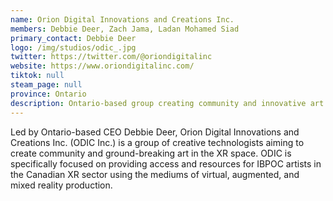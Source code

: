 ```yaml
---
name: Orion Digital Innovations and Creations Inc.
members: Debbie Deer, Zach Jama, Ladan Mohamed Siad
primary_contact: Debbie Deer
logo: /img/studios/odic_.jpg
twitter: https://twitter.com/@oriondigitalinc
website: https://www.oriondigitalinc.com/
tiktok: null
steam_page: null
province: Ontario
description: Ontario-based group creating community and innovative art in the XR space, providing access and resources for IBPOC artists in the Canadian XR sector.
---
```


Led by Ontario-based CEO Debbie Deer, Orion Digital Innovations and Creations Inc. (ODIC Inc.) is a group of creative technologists aiming to create community and ground-breaking art in the XR space. ODIC is specifically focused on providing access and resources for IBPOC artists in the Canadian XR sector using the mediums of virtual, augmented, and mixed reality production.
